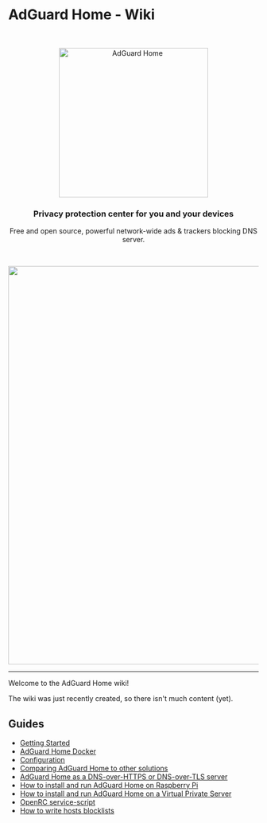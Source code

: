# AdGuard Home - Wiki

&nbsp;
<p align="center">
  <img src="https://cdn.adguard.com/public/Adguard/Common/adguard_home.svg" width="300px" alt="AdGuard Home" />
</p>
<h3 align="center">Privacy protection center for you and your devices</h3>
<p align="center">
  Free and open source, powerful network-wide ads & trackers blocking DNS server.
</p>

<br />

<p align="center">
    <img src="https://cdn.adguard.com/public/Adguard/Common/adguard_home.gif" width="800" />
</p>

<hr />

Welcome to the AdGuard Home wiki!

The wiki was just recently created, so there isn't much content (yet).

## Guides

* [Getting Started](Getting-Started)
* [AdGuard Home Docker](Docker)
* [Configuration](Configuration)
* [Comparing AdGuard Home to other solutions](Comparison)
* [AdGuard Home as a DNS-over-HTTPS or DNS-over-TLS server](Encryption)
* [How to install and run AdGuard Home on Raspberry Pi](Raspberry-Pi)
* [How to install and run AdGuard Home on a Virtual Private Server](VPS)
* [OpenRC service-script](OpenRC)
* [How to write hosts blocklists](Hosts-Blocklists)
